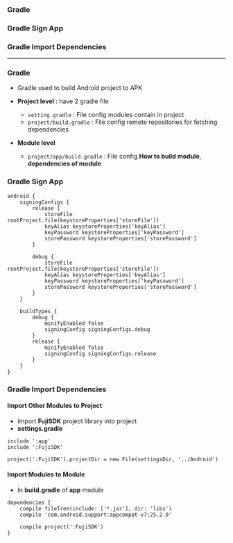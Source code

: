 ### Gradle
### Gradle Sign App
### Gradle Import Dependencies

--------

### Gradle
* Gradle used to build Android project to APK

* **Project level :** have 2 gradle file
  * `setting.gradle` : File config modules contain in project
  * `project/build.gradle` : File config remote repositories for fetching dependencies
  
* **Module level**
  * `project/app/build.gradle` : File config **How to build module**, **dependencies of module**

### Gradle Sign App

```
android {
    signingConfigs {
        release {
            storeFile rootProject.file(keystoreProperties['storeFile'])
            keyAlias keystoreProperties['keyAlias']
            keyPassword keystoreProperties['keyPassword']
            storePassword keystoreProperties['storePassword']
        }

        debug {
            storeFile rootProject.file(keystoreProperties['storeFile'])
            keyAlias keystoreProperties['keyAlias']
            keyPassword keystoreProperties['keyPassword']
            storePassword keystoreProperties['storePassword']
        }
    }
    
    buildTypes {
        debug {
            minifyEnabled false
            signingConfig signingConfigs.debug
        }
        release {
            minifyEnabled false
            signingConfig signingConfigs.release
        }
    }
}
```

### Gradle Import Dependencies

#### Import Other Modules to Project

* Import **FujiSDK** project library into project 
* **settings.gradle**

```
include ':app'
include ':FujiSDK'

project(':FujiSDK').projectDir = new File(settingsDir, '../Android')
```

#### Import Modules to Module
* In **build.gradle** of **app** module

```
dependencies {
    compile fileTree(include: ['*.jar'], dir: 'libs')
    compile 'com.android.support:appcompat-v7:25.2.0'

    compile project(':FujiSDK')
}
```
